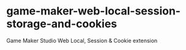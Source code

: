 # game-maker-web-local-session-storage-and-cookies
Game Maker Studio Web Local, Session &amp; Cookie extension

